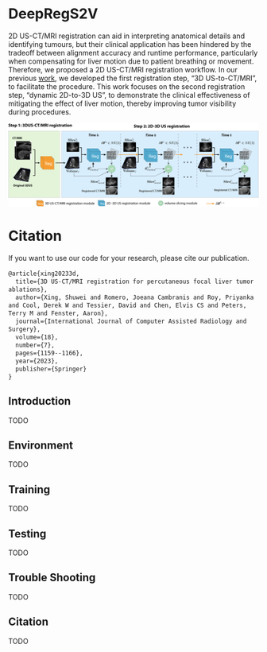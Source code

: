 # DeepRegS2V
2D US-CT/MRI registration can aid in interpreting anatomical details and identifying tumours, but their clinical application has been hindered by the tradeoff between alignment accuracy and runtime performance, particularly when compensating for liver motion due to patient breathing or movement. Therefore, we proposed a 2D US-CT/MRI registration workflow. In our previous [work](https://link.springer.com/article/10.1007/s11548-023-02915-0), we developed the first registration step, “3D US-to-CT/MRI”, to facilitate the procedure. This work focuses on the second registration step, “dynamic 2D-to-3D US”, to demonstrate the clinical effectiveness of mitigating the effect of liver motion, thereby improving tumor visibility during procedures.

<p align="center"><img src="figs/registration_workflow_CT_MRI_new.png" width="700px"/></p>

# Citation
If you want to use our code for your research, please cite our publication.
```
@article{xing20233d,
  title={3D US-CT/MRI registration for percutaneous focal liver tumor ablations},
  author={Xing, Shuwei and Romero, Joeana Cambranis and Roy, Priyanka and Cool, Derek W and Tessier, David and Chen, Elvis CS and Peters, Terry M and Fenster, Aaron},
  journal={International Journal of Computer Assisted Radiology and Surgery},
  volume={18},
  number={7},
  pages={1159--1166},
  year={2023},
  publisher={Springer}
}
```

## Introduction
TODO

## Environment
TODO

## Training
TODO

## Testing
TODO

## Trouble Shooting
TODO

## Citation
TODO
